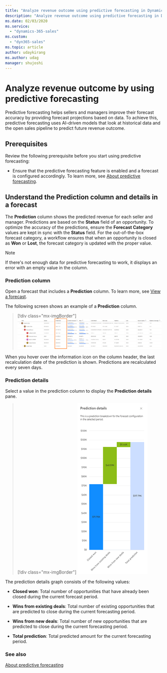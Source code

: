 ```yaml
---
title: "Analyze revenue outcome using predictive forecasting in Dynamics 365 Sales Insights | MicrosoftDocs"
description: "Analyze revenue outcome using predictive forecasting in Dynamics 365 Sales Insights."
ms.date: 02/03/2020
ms.service: 
  - "dynamics-365-sales"
ms.custom: 
  - "dyn365-sales"
ms.topic: article
author: udaykirang
ms.author: udag
manager: shujoshi
---
```



# Analyze revenue outcome by using predictive forecasting

Predictive forecasting helps sellers and managers improve their forecast accuracy by providing forecast projections based on data. To achieve this, predictive forecasting uses AI-driven models that look at historical data and the open sales pipeline to predict future revenue outcome.

## Prerequisites

Review the following prerequisite before you start using predictive forecasting:

  -	Ensure that the predictive forecasting feature is enabled and a forecast is configured accordingly. To learn more, see [About predictive forecasting](configure-premium-forecasting.md).

## Understand the Prediction column and details in a forecast

The **Prediction** column shows the predicted revenue for each seller and manager. Predictions are based on the **Status** field of an opportunity. To optimize the accuracy of the predictions, ensure the **Forecast Category** values are kept in sync with the **Status** field. For the out-of-the-box forecast category, a workflow ensures that when an opportunity is closed as **Won** or **Lost**, the forecast category is updated with the proper value. 

> [!NOTE]
> If there's not enough data for predictive forecasting to work, it displays an error with an empty value in the column. 

### Prediction column

Open a forecast that includes a **Prediction** column. To learn more, see [View a forecast](https://docs.microsoft.com/dynamics365/sales-enterprise/view-forecasts). 

The following screen shows an example of a **Prediction** column. 

> [!div class="mx-imgBorder"]
> ![Prediction column](media/predictive-forecasting-prediction-column.png "Prediction column")

When you hover over the information icon on the column header, the last recalculation date of the prediction is shown. Predictions are recalculated every seven days.

### Prediction details

Select a value in the prediction column to display the **Prediction details** pane.

  > [!div class="mx-imgBorder"]
  > ![Prediction column](media/predictive-forecasting-prediction-details.png "Prediction details")

The prediction details graph consists of the following values:

-	**Closed won**: Total number of opportunities that have already been closed during the current forecast period.

-	**Wins from existing deals**: Total number of existing opportunities that are predicted to close during the current forecasting period.

-	**Wins from new deals**: Total number of new opportunities that are predicted to close during the current forecasting period.

-	**Total prediction**: Total predicted amount for the current forecasting period.


### See also

[About predictive forecasting](configure-premium-forecasting.md)
